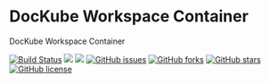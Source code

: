 # DocKube Workspace Container
DocKube Workspace Container

[![Build Status](https://travis-ci.org/dockube/dockube-workspace.svg?branch=master)](https://travis-ci.org/dockube/dockube-workspace) [![](https://images.microbadger.com/badges/image/dockube/dockube-workspace:18.04.svg)](https://microbadger.com/images/dockube/dockube-workspace:18.04 "Layers") [![](https://images.microbadger.com/badges/version/dockube/dockube-workspace:18.04.svg)](https://microbadger.com/images/dockube/dockube-workspace:18.04 "Version") [![GitHub issues](https://img.shields.io/github/issues/dockube/dockube-workspace.svg)](https://github.com/dockube/dockube-workspace/issues) [![GitHub forks](https://img.shields.io/github/forks/dockube/dockube-workspace.svg)](https://github.com/dockube/dockube-workspace/network) [![GitHub stars](https://img.shields.io/github/stars/dockube/dockube-workspace.svg)](https://github.com/dockube/dockube-workspace/stargazers) [![GitHub license](https://img.shields.io/badge/license-Apache-blue.svg)](https://raw.githubusercontent.com/dockube/dockube-workspace/master/LICENSE)
